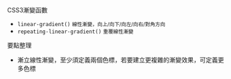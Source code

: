 CSS3漸變函數
- `linear-gradient()` <small>線性漸變，向上/向下/向左/向右/對角方向</small>
- `repeating-linear-gradient()` <small>重覆線性漸變</small>

要點整理
- 漸立線性漸變，至少須定義兩個色標，若要建立更複雜的漸變效果，可定義更多色標